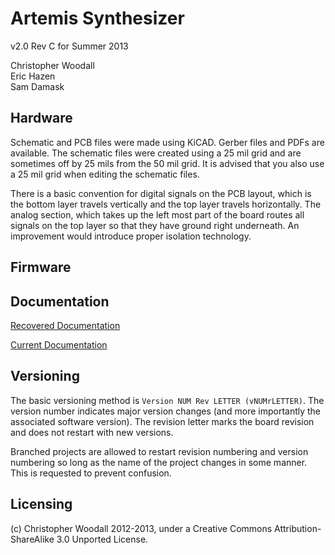 # Artemis Synthesizer 

v2.0 Rev C for Summer 2013

Christopher Woodall  
Eric Hazen  
Sam Damask

## Hardware

Schematic and PCB files were made using KiCAD. Gerber files and PDFs are available. The schematic files were created using a 25 mil grid and are sometimes off by 25 mils from the 50 mil grid. It is advised that you also use a 25 mil grid when editing the schematic files.

There is a basic convention for digital signals on the PCB layout, which is the bottom layer travels vertically and the top layer travels horizontally. The analog section, which takes up the left most part of the board routes all signals on the top layer so that they have ground right underneath. An improvement would introduce proper isolation technology.

## Firmware

## Documentation

[Recovered Documentation](docs/Recovered/README.md)

[Current Documentation](http://ohm.bu.edu/cgi-bin/edf/SoundSynthesizer)

## Versioning

The basic versioning method is `Version NUM Rev LETTER (vNUMrLETTER)`. The version number indicates major version changes (and more importantly the associated software version). The revision letter marks the board revision and does not restart with new versions.

Branched projects are allowed to restart revision numbering and version numbering so long as the name of the project changes in some manner. This is requested to prevent confusion.

## Licensing

(c) Christopher Woodall 2012-2013, under a Creative Commons Attribution-ShareAlike 3.0 Unported License.

